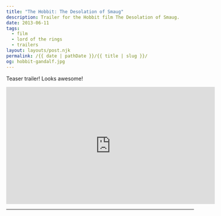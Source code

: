 ```yaml
---
title: "The Hobbit: The Desolation of Smaug"
description: Trailer for the Hobbit film The Desolation of Smaug.
date: 2013-06-11
tags: 
  - film
  - lord of the rings
  - trailers
layout: layouts/post.njk
permalink: /{{ date | pathDate }}/{{ title | slug }}/
og: hobbit-gandalf.jpg
---
```


Teaser trailer! Looks awesome!

<iframe class="youtube-video" width="560" height="315" src="https://www.youtube.com/embed/fnaojlfdUbs" title="YouTube video player" frameborder="0" allow="accelerometer; autoplay; clipboard-write; encrypted-media; gyroscope; picture-in-picture; web-share" allowfullscreen></iframe>

---
